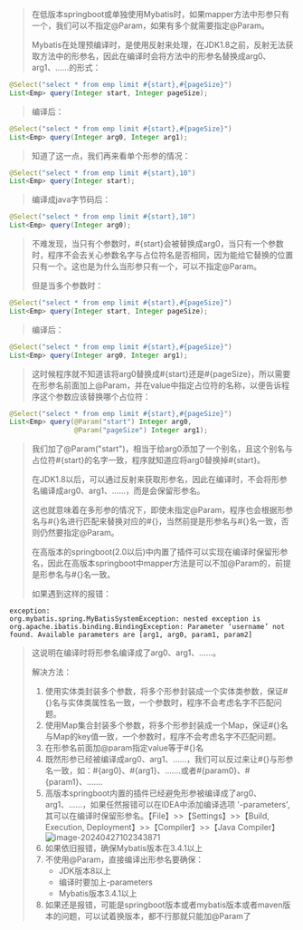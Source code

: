 > 在低版本springboot或单独使用Mybatis时，如果mapper方法中形参只有一个，我们可以不指定@Param，如果有多个就需要指定@Param。
>
> Mybatis在处理预编译时，是使用反射来处理，在JDK1.8之前，反射无法获取方法中的形参名，因此在编译时会将方法中的形参名替换成arg0、arg1、......的形式：

```java
@Select("select * from emp limit #{start},#{pageSize}")
List<Emp> query(Integer start, Integer pageSize);
```

> 编译后：

```java
@Select("select * from emp limit #{start},#{pageSize}")
List<Emp> query(Integer arg0, Integer arg1);
```

> 知道了这一点，我们再来看单个形参的情况：

```java
@Select("select * from emp limit #{start},10")
List<Emp> query(Integer start);
```

> 编译成java字节码后：

```java
@Select("select * from emp limit #{start},10")
List<Emp> query(Integer arg0);
```

> 不难发现，当只有个参数时，#{start}会被替换成arg0，当只有一个参数时，程序不会去关心参数名字与占位符名是否相同，因为能给它替换的位置只有一个。这也是为什么当形参只有一个，可以不指定@Param。
>
> 但是当多个参数时：

```java
@Select("select * from emp limit #{start},#{pageSize}")
List<Emp> query(Integer start, Integer pageSize);
```

> 编译后：

```java
@Select("select * from emp limit #{start},#{pageSize}")
List<Emp> query(Integer arg0, Integer arg1);
```

> 这时候程序就不知道该将arg0替换成#{start}还是#{pageSize}，所以需要在形参名前面加上@Param，并在value中指定占位符的名称，以便告诉程序这个参数应该替换哪个占位符：

```java
@Select("select * from emp limit #{start},#{pageSize}")
List<Emp> query(@Param("start") Integer arg0, 
                @Param("pageSize") Integer arg1);
```

> 我们加了@Param("start")，相当于给arg0添加了一个别名，且这个别名与占位符#{start}的名字一致，程序就知道应将arg0替换掉#{start}。
>
> 在JDK1.8以后，可以通过反射来获取形参名，因此在编译时，不会将形参名编译成arg0、arg1、......，而是会保留形参名。
>
> 这也就意味着在多形参的情况下，即使未指定@Param，程序也会根据形参名与#{}名进行匹配来替换对应的#{}，当然前提是形参名与#{}名一致，否则仍然要指定@Param。
>
> 在高版本的springboot(2.0以后)中内置了插件可以实现在编译时保留形参名，因此在高版本springboot中mapper方法是可以不加@Param的，前提是形参名与#{}名一致。
>
> 如果遇到这样的报错：

```
exception:
org.mybatis.spring.MyBatisSystemException: nested exception is org.apache.ibatis.binding.BindingException: Parameter ‘username’ not found. Available parameters are [arg1, arg0, param1, param2]
```

> 这说明在编译时将形参名编译成了arg0、arg1、......。
>
> 解决方法：
>
> 1. 使用实体类封装多个参数，将多个形参封装成一个实体类参数，保证#{}名与实体类属性名一致，一个参数时，程序不会考虑名字不匹配问题。
> 2. 使用Map集合封装多个参数，将多个形参封装成一个Map，保证#{}名与Map的key值一致，一个参数时，程序不会考虑名字不匹配问题。
> 3. 在形参名前面加@param指定value等于#{}名
> 4. 既然形参已经被编译成arg0、arg1、......，我们可以反过来让#{}与形参名一致，如：#{arg0}、#{arg1}、.......或者#{param0}、#{param1}、.......
> 5. 高版本springboot内置的插件已经避免形参被编译成了arg0、arg1、......，如果任然报错可以在IDEA中添加编译选项 '-parameters',其可以在编译时保留形参名。【File】>>【Settings】>>【Build, Execution, Deployment】>>【Compiler】>>【Java Compiler】![image-20240427102343871](D:\text1\10.Mybatis\assets\image-20240427102343871.png)
> 6. 如果依旧报错，确保Mybatis版本在3.4.1以上
> 7. 不使用@Param，直接编译出形参名要确保：
>    - JDK版本8以上
>    - 编译时要加上-parameters
>    - Mybatis版本3.4.1以上
> 8. 如果还是报错，可能是springboot版本或者mybatis版本或者maven版本的问题，可以试着换版本，都不行那就只能加@Param了
